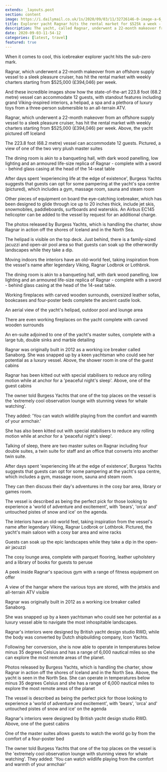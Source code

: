```yaml
---
extends: _layouts.post
section: content
image: https://i.dailymail.co.uk/1s/2020/09/03/11/32726146-0-image-a-6_1599129105848.jpg 
title: Explorer yacht Ragnar hits the rental market for $525k a week - and it has a helipad and spa 
description: The yacht, called Ragnar, underwent a 22-month makeover from an offshore supply vessel to a sleek pleasure cruiser. The  Dutch-built vessel, which sleeps 12 people, is now available to rent. 
date: 2020-09-03-11-54-12 
categories: [latest, travel] 
featured: true 
--- 
```

When it comes to cool, this icebreaker explorer yacht hits the sub-zero mark.

Ragnar, which underwent a 22-month makeover from an offshore supply vessel to a sleek pleasure cruiser, has hit the rental market with weekly charters starting from $525,000 (£394,046) per week.

And these incredible images show how the state-of-the-art 223.8 foot (68.2 metre) vessel can accommodate 12 guests, with standout features including grand Viking-inspired interiors, a helipad, a spa and a plethora of luxury toys from a three-person submersible to an all-terrain ATV.

Ragnar, which underwent a 22-month makeover from an offshore supply vessel to a sleek pleasure cruiser, has hit the rental market with weekly charters starting from $525,000 (£394,046) per week. Above, the yacht pictured off Iceland

The 223.8 foot (68.2 metre) vessel can accommodate 12 guests. Pictured, a view of one of the two very plush master suites 

The dining room is akin to a banqueting hall, with dark wood panelling, low lighting and an armoured life-size replica of Ragnar - complete with a sword - behind glass casing at the head of the 14-seat table

After days spent 'experiencing life at the edge of existence', Burgess Yachts suggests that guests can opt for some pampering at the yacht's spa centre (pictured), which includes a gym, massage room, sauna and steam room

Other pieces of equipment on board the eye-catching icebreaker, which has been designed to glide through ice up to 20 inches thick, include jet skis, snowmobiles, paddleboards, surfboards and waterskis. An Airbus EC145 helicopter can be added to the vessel by request for an additional charge. 

The photos released by Burgess Yachts, which is handling the charter, show Ragnar in action off the shores of Iceland and in the North Sea.

The helipad is visible on the top deck. Just behind, there is a family-sized jacuzzi and open-air pool area so that guests can soak up the otherwordly landscapes while they take a dip.

Moving indoors the interiors have an old-world feel, taking inspiration from the vessel's name after legendary Viking, Ragnar Lodbrok or Lothbrok.  

The dining room is akin to a banqueting hall, with dark wood panelling, low lighting and an armoured life-size replica of Ragnar - complete with a sword - behind glass casing at the head of the 14-seat table. 

Working fireplaces with carved wooden surrounds, oversized leather sofas, bookcases and four-poster beds complete the ancient castle look. 

An aerial view of the yacht's helipad, outdoor pool and lounge area

There are even working fireplaces on the yacht complete with carved wooden surrounds

An en-suite adjoined to one of the yacht's master suites, complete with a large tub, double sinks and marble detailing

Ragnar was originally built in 2012 as a working ice breaker called Sanaborg. She was snapped up by a keen yachtsman who could see her potential as a luxury vessel. Above, the shower room in one of the guest cabins

Ragnar has been kitted out with special stabilisers to reduce any rolling motion while at anchor for a 'peaceful night's sleep'. Above, one of the guest cabins

The owner told Burgess Yachts that one of the top places on the vessel is the 'extremely cool observation lounge with stunning views for whale watching'. 

They added: 'You can watch wildlife playing from the comfort and warmth of your armchair.' 

She has also been kitted out with special stabilisers to reduce any rolling motion while at anchor for a 'peaceful night's sleep'.

Talking of sleep, there are two master suites on Ragnar including four double suites, a twin suite for staff and an office that converts into another twin suite.

After days spent 'experiencing life at the edge of existence', Burgess Yachts suggests that guests can opt for some pampering at the yacht's spa centre, which includes a gym, massage room, sauna and steam room.

They can then discuss their day's adventures in the cosy bar area, library or games room.

The vessel is described as being the perfect pick for those looking to experience a 'world of adventure and excitement', with 'bears', 'orca' and' untouched pistes of snow and ice' on the agenda.  

 

The interiors have an old-world feel, taking inspiration from the vessel's name after legendary Viking, Ragnar Lodbrok or Lothbrok. Pictured, the yacht's main saloon with a cosy bar area and wine racks

Guests can soak up the epic landscapes while they take a dip in the open-air jacuzzi  

The cosy lounge area, complete with parquet flooring, leather upholstery and a library of books for guests to peruse  

A peek inside Ragnar's spacious gym with a range of fitness equipment on offer

A view of the hangar where the various toys are stored, with the jetskis and all-terrain ATV visible

Ragnar was originally built in 2012 as a working ice breaker called Sanaborg.

She was snapped up by a keen yachtsman who could see her potential as a luxury vessel able to navigate the most inhospitable landscapes.

Ragnar's interiors were designed by British yacht design studio RWD, while the body was converted by Dutch shipbuilding company, Icon Yachts.

Following her conversion, she is now able to operate in temperatures below minus 35 degrees Celsius and has a range of 6,000 nautical miles so she can explore the most remote areas of the planet.

Photos released by Burgess Yachts, which is handling the charter, show Ragnar in action off the shores of Iceland and in the North Sea. Above, the yacht is seen in the North Sea. She can operate in temperatures below minus 35 degrees Celsius and she has a range of 6,000 nautical miles to explore the most remote areas of the planet

The vessel is described as being the perfect pick for those looking to experience a 'world of adventure and excitement', with 'bears', 'orca' and' untouched pistes of snow and ice' on the agenda

Ragnar's interiors were designed by British yacht design studio RWD. Above, one of the guest cabins

One of the master suites allows guests to watch the world go by from the comfort of a four-poster bed

The owner told Burgess Yachts that one of the top places on the vessel is the 'extremely cool observation lounge with stunning views for whale watching'. They added: 'You can watch wildlife playing from the comfort and warmth of your armchair'

